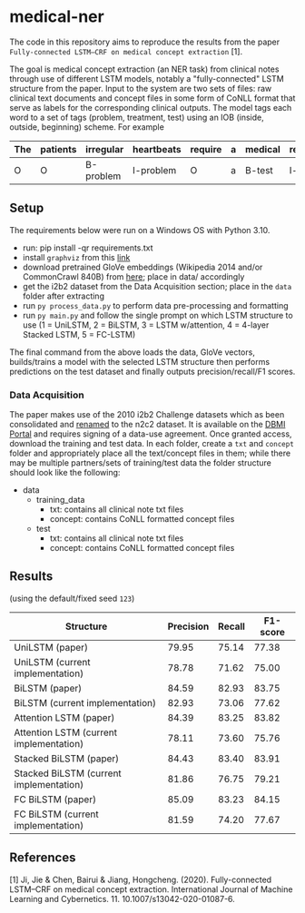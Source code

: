 # medical-ner

The code in this repository aims to reproduce the results from the paper `Fully‐connected LSTM–CRF on medical concept extraction` [1].

The goal is medical concept extraction (an NER task) from clinical notes through use of different LSTM models, notably a "fully-connected" LSTM structure from the paper. Input to the system are two sets of files: raw clinical text documents and concept files in some form of CoNLL format that serve as labels for the corresponding clinical outputs. The model tags each word to a set of tags (problem, treatment, test) using an IOB (inside, outside, beginning) scheme. For example

| The | patients| irregular | heartbeats | require | a | medical | resonance | imaging | test | every | week | to | collect | data | points |
| - | - | - | - | - | - | - | - | - | - | - | - | - | - | - | - |
| O | O| B-problem | I-problem | O | a | B-test | I-test | I-test | I-test | O | O | O | O | O | O |

## Setup
The requirements below were run on a Windows OS with Python 3.10.

- run: pip install -qr requirements.txt
- install `graphviz` from this [link](https://graphviz.org/download/)
- download pretrained GloVe embeddings (Wikipedia 2014 and/or CommonCrawl 840B) from [here](https://nlp.stanford.edu/projects/glove/); place in data/ accordingly
- get the i2b2 dataset from the Data Acquisition section; place in the `data` folder after extracting
- run `py process_data.py` to perform data pre-processing and formatting
- run `py main.py` and follow the single prompt on which LSTM structure to use (1 = UniLSTM, 2 = BiLSTM, 3 = LSTM w/attention, 4 = 4-layer Stacked LSTM, 5 = FC-LSTM)

The final command from the above loads the data, GloVe vectors, builds/trains a model with the selected LSTM structure then performs predictions on the test dataset and finally outputs precision/recall/F1 scores.

### Data Acquisition

The paper makes use of the 2010 i2b2 Challenge datasets which as been consolidated and [renamed](https://www.i2b2.org/NLP/DataSets/Main.php) to the n2c2 dataset. It is available on the [DBMI Portal](https://portal.dbmi.hms.harvard.edu) and requires signing of a data-use agreement. Once granted access, download the training and test data. In each folder, create a `txt` and `concept` folder and appropriately place all the text/concept files in them; while there may be multiple partners/sets of training/test data the folder structure should look like the following:

* data
    * training_data
        * txt: contains all clinical note txt files
        * concept: contains CoNLL formatted concept files
    * test
        * txt: contains all clinical note txt files
        * concept: contains CoNLL formatted concept files

## Results
(using the default/fixed seed `123`)

| Structure | Precision | Recall | F1-score |
| -- | -- | -- | -- |
| UniLSTM (paper) | 79.95 | 75.14 | 77.38 |
| UniLSTM (current implementation) | 78.78 | 71.62 | 75.00 |
| BiLSTM (paper) | 84.59 | 82.93 | 83.75 |
| BiLSTM (current implementation) | 82.93 | 73.06 | 77.62 |
| Attention LSTM (paper) | 84.39 | 83.25 | 83.82 |
| Attention LSTM (current implementation) | 78.11 | 73.60 | 75.76 |
| Stacked BiLSTM (paper) | 84.43 | 83.40 | 83.91 |
| Stacked BiLSTM (current implementation) | 81.86 | 76.75 | 79.21 |
| FC BiLSTM (paper) | 85.09 | 83.23 | 84.15 |
| FC BiLSTM (current implementation) | 81.59 | 74.20 | 77.67 |

## References

[1] Ji, Jie & Chen, Bairui & Jiang, Hongcheng. (2020). Fully-connected LSTM–CRF on medical concept extraction. International Journal of Machine Learning and Cybernetics. 11. 10.1007/s13042-020-01087-6. 